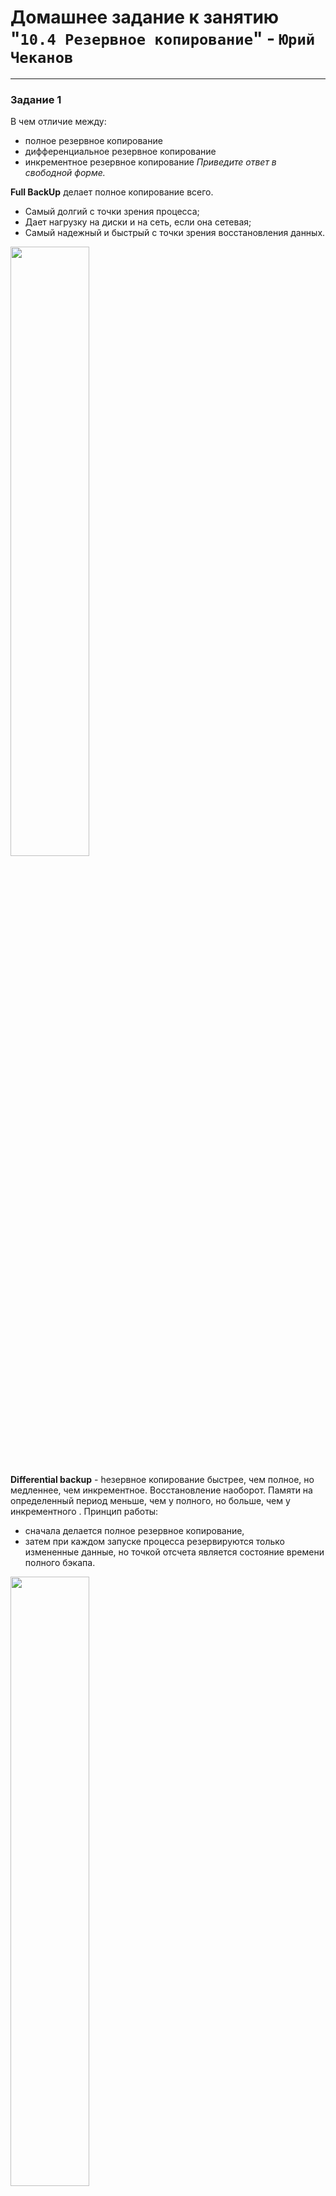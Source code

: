 # Домашнее задание к занятию "`10.4 Резервное копирование`" - `Юрий Чеканов`

---

### Задание 1
В чем отличие между:
* полное резервное копирование
* дифференциальное резервное копирование
* инкрементное резервное копирование
*Приведите ответ в свободной форме.*

**Full BackUp** делает полное копирование всего.
* Самый долгий с точки зрения процесса;
* Дает нагрузку на диски и на сеть, если она сетевая;
* Самый надежный и быстрый с точки зрения восстановления данных.

<img src = "pics/1004/FullBackup.png" width = 50%>


**Differential backup** - hезервное копирование быстрее, чем полное, но медленнее, чем инкрементное. Восстановление наоборот.
Памяти на определенный период меньше, чем у полного, но больше, чем у инкрементного .
Принцип работы:
* сначала делается полное резервное копирование,
* затем при каждом запуске процесса резервируются только измененные данные, но точкой отсчета является состояние времени полного бэкапа.

<img src = "pics/1004/Differential.png" width = 50%>


**Incremental backup** - работает как дифференцированное копирование, но в отличии от него бэкапятся данные, которые были изменены из последнего слепка, то есть отправная точка каждого нового бэкапа это бэкап n-1.

<img src = "pics/1004/Incremental.png" width = 50%>

---

### Задание 2
Установите программное обеспечении Bacula, настройте bacula-dir, bacula-sd, bacula-fd. Протестируйте работу сервисов (трех сервисов).
*Пришлите скриншот рабочей конфигурации.*

`bacula-sd.conf`
```ini
Storage {                             # definition of myself
  Name = debian-sd
  SDPort = 9103                  # Director's port
  WorkingDirectory = "/var/lib/bacula"
  Pid Directory = "/run/bacula"
  Plugin Directory = "/usr/lib/bacula"
  Maximum Concurrent Jobs = 20
  SDAddress = 127.0.0.1
}

Director {
  Name = debian-dir
  Password = "_QSKLCwq58Mwr7ZGo7JSvdlENy1Ye4jXF"
}

Director {
  Name = debian-mon
  Password = "45Ov0tuCabcj6ASGy19f-ZpYPz0fTotmI"
  Monitor = yes
}

Autochanger {
  Name = FileChgr1
  Device = FileChgr1-Dev1, FileChgr1-Dev2
  Changer Command = ""
  Changer Device = /dev/null
}

Device {
  Name = FileChgr1-Dev1
  Media Type = File1
  Archive Device = /backup/files1
  LabelMedia = yes;                   # lets Bacula label unlabeled media
  Random Access = Yes;
  AutomaticMount = yes;               # when device opened, read it
  RemovableMedia = no;
  AlwaysOpen = no;
  Maximum Concurrent Jobs = 1
}

Device {
  Name = FileChgr1-Dev2
  Media Type = File1
  Archive Device = /backup/files2
  LabelMedia = yes
  Random Access = Yes
  AutomaticMount = yes
  RemovableMedia = no
  AlwaysOpen = no
  Maximum Concurrent Jobs = 1
}

Messages {
  Name = Standard
  director = debian-dir = all
}
```
`bacula-fd.conf`
```ini
Director {
  Name = debian-dir
  Password = "iiJZuW7M8NVv9L91a8KVIytc1cMOesUSh"
}

Director {
  Name = debian-mon
  Password = "WkKWk4l_XHQg8vbGaEeEj9vBBvdzOEHIx"
  Monitor = yes
}

FileDaemon {                          # this is me
  Name = debian-fd
  FDport = 9102                  # where we listen for the director
  WorkingDirectory = /var/lib/bacula
  Pid Directory = /run/bacula
  Maximum Concurrent Jobs = 20
  Plugin Directory = /usr/lib/bacula
  FDAddress = 127.0.0.1
}

Messages {
  Name = Standard
  director = debian-dir = all, !skipped, !restored
}
```
`bacula-dir.conf`
```ini
Director {                            # define myself
  Name = debian-dir
  DIRport = 9101                # where we listen for UA connections
  QueryFile = "/etc/bacula/scripts/query.sql"
  WorkingDirectory = "/var/lib/bacula"
  PidDirectory = "/run/bacula"
  Maximum Concurrent Jobs = 20
  Password = "999"         # Console password
  Messages = Standard
  DirAddress = 127.0.0.1
}

JobDefs {
  Name = "DefaultJob"
  Type = Backup
  Level = Incremental
  Client = debian-fd
  FileSet = "BackUpFileSet"
  Schedule = "WeeklyCycle"
  Storage = debian-sd
  Messages = Standard
  Pool = LocalPool
  SpoolAttributes = yes
  Priority = 10
  Write Bootstrap = "/var/lib/bacula/%c.bsr"
}

Storage {
  Name = debian-sd
  Address = 127.0.0.1
  SDPort = 9103
  Password = "_QSKLCwq58Mwr7ZGo7JSvdlENy1Ye4jXF"
  Device = FileChgr1
  Media Type = File1
  Maximum Concurrent Jobs = 1
}

FileSet {
  Name = "BackUpFileSet"
  Include {
    Options {
      signature = MD5
      Compression = GZIP
    }
    File = /etc
  }
#  Exclude {
#    File = /var/lib/bacula
#    File = /nonexistant/path/to/file/archive/dir
#    File = /proc
#    File = /tmp
#    File = /sys
#    File = /.journal
#    File = /.fsck
#  }
}

FileSet {
  Name = "Catalog"
  Include {
    Options {
    signature = MD5
    }
  File = /var/lib/bacula/bacula.sql
  }
}

Client {
  Name = debian-fd
  Address = localhost
  FDPort = 9102
  Catalog = MyCatalog
  Password = "iiJZuW7M8NVv9L91a8KVIytc1cMOesUSh"          # password for FileDaemon
  File Retention = 60 days            # 60 days
  Job Retention = 6 months            # six months
  AutoPrune = yes                     # Prune expired Jobs/Files
}

Schedule {
  Name = "WeeklyCycle"
  Run = Full 1st sun at 23:05
  Run = Differential 2nd-5th sun at 23:05
  Run = Incremental mon-sat at 23:05
}

Schedule {
  Name = "WeeklyCycleAfterBackup"
  Run = Full sun-sat at 23:10
}

Catalog {
  Name = MyCatalog
  dbname = "bacula"; DB Address = "localhost"; dbuser = "bacula"; dbpassword = "root"
}

Messages {
  Name = Standard
  director = debian-dir = all, !skipped, !restored
}

Pool {
  Name = LocalPool
  Pool Type = Backup
  Recycle = yes                       # Bacula can automatically recycle Volumes
  AutoPrune = yes                     # Prune expired volumes
  Volume Retention = 365 days         # one year
  Maximum Volume Bytes = 5G          # Limit Volume size to something reasonable
  Maximum Volumes = 100               # Limit number of Volumes in Pool
  Label Format = "Local-"
}

Job {
  Name = "LocalBackup"
  JobDefs = "DefaultJob"
  Enabled = yes
  FileSet = "BackUpFileSet"
  Schedule = "WeeklyCycle"
  Storage = debian-sd
  Pool = "LocalPool"
}

Job {
  Name = "BackupCatalog"
  JobDefs = "DefaultJob"
  Level = Full
  FileSet = "Catalog"
  Schedule = "WeeklyCycleAfterBackup"
  # This creates an ASCII copy of the catalog
  # Arguments to make_catalog_backup.pl are:
  #  make_catalog_backup.pl <catalog-name>
#  RunBeforeJob = "/etc/bacula/scripts/make_catalog_backup.pl MyCatalog"
  # This deletes the copy of the catalog
#  RunAfterJob  = "/etc/bacula/scripts/delete_catalog_backup"
  Write Bootstrap = "/var/lib/bacula/%n.bsr"
  Priority = 11                   # run after main backup
}

Console {
  Name = debian-mon
  Password = "zbA30RkblgoW0FLxVL9odnBWAESbAUobR"
  CommandACL = status, .status
}
```
`bconsole.conf`
```ini
Director {
  Name = debian-dir
  DIRport = 9101
  address = localhost
  Password = "999"
}
```

<img src = "pics/1004/directorstatus.png" width = 70%>
<img src = "pics/1004/device.png" width = 70%>
<img src = "pics/1004/client.png" width = 70%>
<img src = "pics/1004/services.png" width = 70%>

---

### Задание 3
Установите программное обеспечении rsync. Настройте синхронизацию на двух нодах. Протестируйте работу сервиса.

*Пришлите скриншот рабочей конфигурации.*

`rsyncd.conf` 
```ini
pid file = /var/run/rsyncd.pid
log file = /var/log/rsyncd.log
transfer logging = true
munge symlinks = yes

[data]
path = /etc
uid = root
read only = yes
list = yes
comment = Data backup Dir
auth users = backup
secrets file = /etc/rsyncd.scrt
```

`backup-node1.sh`
```bash
#!/bin/bash
date
# Папка, куда будем складывать архивы — ее либо сразу создать либо не создавать а положить в уже существующие
syst_dir=/backup/
# Имя сервера, который архивируем
srv_name=debian
# Адрес сервера, который архивируем
srv_ip=192.168.64.2
srv_user=backup
# Ресурс на сервере для бэкапа
srv_dir=data
echo "Start backup ${srv_name}"
# Создаем папку для инкрементных бэкапов
mkdir -p ${syst_dir}${srv_name}/increment/
/usr/bin/rsync -avz --progress --delete --password-file=/etc/rsyncd.scrt ${srv_user}@${srv_ip}::${srv_dir} ${syst_dir}${srv_name}/current/ --backup --backup-dir=${syst_dir}${srv_name}/increment/`date +%Y-%m-%d`/

# Чистим папки с инкрементными архивами старше 30-ти дней
/usr/bin/find ${syst_dir}${srv_name}/increment/ -maxdepth 1 -type d -mtime +30 -exec rm -rf {} \;

date
echo "Finish backup ${srv_name}"
```
Результат работы скрипта при инкрементном резерваровании:

<img src = "pics/1004/rsyncIncr.png" width = 70%>

Полное и инкрементное резервирование работает: 

<img src = "pics/1004/rsync.png" width = 50%>

---

### Задание 4*
Настройте резервное копирование двумя (или более) методами, используя одну из рассмотренных команд для папки /etc. Проверьте резервное копирование.
`Пришлите скриншот рабочей конфигурации результат выполнения.`

Config files were shown in second solution.
Baculas list of Jobs: 

<img src = "pics/1004/bacula_jobs.png" width = 70%>
